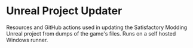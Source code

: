 # Unreal Project Updater

Resources and GitHub actions used in updating the Satisfactory Modding Unreal project from dumps of the game's files.
Runs on a self hosted Windows runner.
